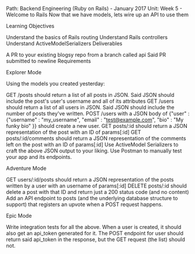 Path: Backend Engineering (Ruby on Rails) - January 2017  Unit: Week 5 - Welcome to Rails
Now that we have models, lets wire up an API to use them

Learning Objectives

Understand the basics of Rails routing
Understand Rails controllers
Understand ActiveModelSerializers
Deliverables

A PR to your existing blogsy repo from a branch called api
Said PR submitted to newline
Requirements

Explorer Mode

Using the models you created yesterday:

GET /posts should return a list of all posts in JSON. Said JSON should include the post's user's username and all of its attributes
GET /users should return a list of all users in JSON. Said JSON should include the number of posts they've written.
POST /users with a JSON body of {"user" : {"username" : "my_username", "email" : "test@example.com", "bio" : "My funky bio" }} should create a new user.
GET posts/:id should return a JSON representation of the post with an ID of params[:id]
GET posts/:id/comments should return a JSON representation of the comments left on the post with an ID of params[:id]
Use ActiveModel Serializers to craft the above JSON output to your liking.
Use Postman to manually test your app and its endpoints.

Adventure Mode

GET users/:id/posts should return a JSON representation of the posts written by a user with an username of params[:id]
DELETE posts/:id should delete a post with that ID and return just a 200 status code (and no content)
Add an API endpoint to posts (and the underlying database structure to support) that registers an upvote when a POST request happens.

Epic Mode

Write integration tests for all the above.
When a user is created, it should also get an api_token generated for it.
The POST endpoint for user should return said api_token in the response, but the GET request (the list) should not.
